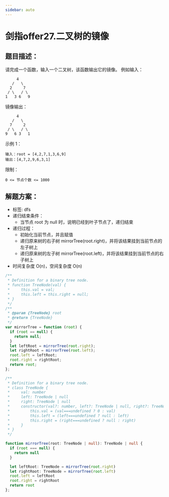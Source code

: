 ```yaml
---
sidebar: auto
---
```


# 剑指offer27.二叉树的镜像

## 题目描述：
请完成一个函数，输入一个二叉树，该函数输出它的镜像。
例如输入：

```
     4
   /   \
  2     7
 / \   / \
1   3 6   9
```

镜像输出：

```
     4
   /   \
  7     2
 / \   / \
9   6 3   1
```
示例 1：
```
输入：root = [4,2,7,1,3,6,9]
输出：[4,7,2,9,6,3,1]
```
限制：
```
0 <= 节点个数 <= 1000
```

## 解题方案：
- 标签: dfs
- 递归结束条件：
  - 当节点 root 为 null 时，说明已经到叶子节点了，递归结束
- 递归过程：
  - 初始化当前节点，并且赋值
  - 递归原来树的右子树 mirrorTree(root.right)，并将该结果挂到当前节点的左子树上
  - 递归原来树的左子树 mirrorTree(root.left)，并将该结果挂到当前节点的右子树上
- 时间复杂度 O(n)，空间复杂度 O(n)

```js
/**
 * Definition for a binary tree node.
 * function TreeNode(val) {
 *     this.val = val;
 *     this.left = this.right = null;
 * }
 */
/**
 * @param {TreeNode} root
 * @return {TreeNode}
 */
var mirrorTree = function (root) {
  if (root == null) {
    return null;
  }
  let leftRoot = mirrorTree(root.right);
  let rightRoot = mirrorTree(root.left);
  root.left = leftRoot;
  root.right = rightRoot;
  return root;
};
```


```ts
/**
 * Definition for a binary tree node.
 * class TreeNode {
 *     val: number
 *     left: TreeNode | null
 *     right: TreeNode | null
 *     constructor(val?: number, left?: TreeNode | null, right?: TreeNode | null) {
 *         this.val = (val===undefined ? 0 : val)
 *         this.left = (left===undefined ? null : left)
 *         this.right = (right===undefined ? null : right)
 *     }
 * }
 */

function mirrorTree(root: TreeNode | null): TreeNode | null {
  if (root === null) {
    return null
  }

  let leftRoot: TreeNode = mirrorTree(root.right)
  let rightRoot: TreeNode = mirrorTree(root.left)
  root.left = leftRoot
  root.right = rightRoot
  return root  
};
```